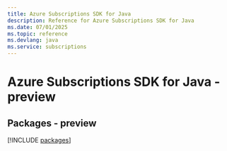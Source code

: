 ```yaml
---
title: Azure Subscriptions SDK for Java
description: Reference for Azure Subscriptions SDK for Java
ms.date: 07/01/2025
ms.topic: reference
ms.devlang: java
ms.service: subscriptions
---
```

# Azure Subscriptions SDK for Java - preview
## Packages - preview
[!INCLUDE [packages](subscriptions-index.md)]